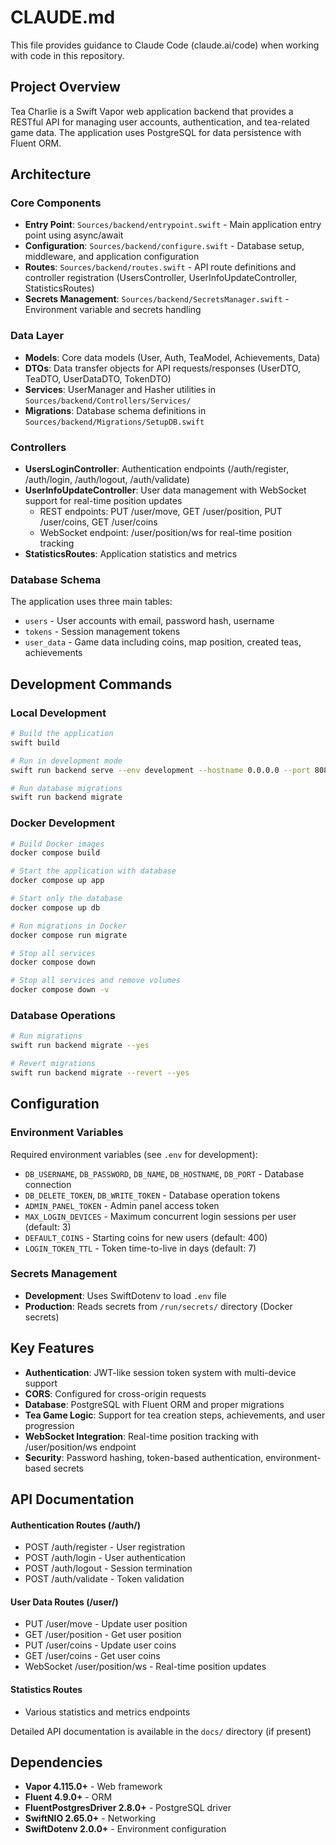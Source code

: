 # CLAUDE.md

This file provides guidance to Claude Code (claude.ai/code) when working with code in this repository.

## Project Overview

Tea Charlie is a Swift Vapor web application backend that provides a RESTful API for managing user accounts, authentication, and tea-related game data. The application uses PostgreSQL for data persistence with Fluent ORM.

## Architecture

### Core Components

- **Entry Point**: `Sources/backend/entrypoint.swift` - Main application entry point using async/await
- **Configuration**: `Sources/backend/configure.swift` - Database setup, middleware, and application configuration
- **Routes**: `Sources/backend/routes.swift` - API route definitions and controller registration (UsersController, UserInfoUpdateController, StatisticsRoutes)
- **Secrets Management**: `Sources/backend/SecretsManager.swift` - Environment variable and secrets handling

### Data Layer

- **Models**: Core data models (User, Auth, TeaModel, Achievements, Data)
- **DTOs**: Data transfer objects for API requests/responses (UserDTO, TeaDTO, UserDataDTO, TokenDTO)
- **Services**: UserManager and Hasher utilities in `Sources/backend/Controllers/Services/`
- **Migrations**: Database schema definitions in `Sources/backend/Migrations/SetupDB.swift`

### Controllers

- **UsersLoginController**: Authentication endpoints (/auth/register, /auth/login, /auth/logout, /auth/validate)
- **UserInfoUpdateController**: User data management with WebSocket support for real-time position updates
  - REST endpoints: PUT /user/move, GET /user/position, PUT /user/coins, GET /user/coins
  - WebSocket endpoint: /user/position/ws for real-time position tracking
- **StatisticsRoutes**: Application statistics and metrics

### Database Schema

The application uses three main tables:
- `users` - User accounts with email, password hash, username
- `tokens` - Session management tokens
- `user_data` - Game data including coins, map position, created teas, achievements

## Development Commands

### Local Development

```bash
# Build the application
swift build

# Run in development mode
swift run backend serve --env development --hostname 0.0.0.0 --port 8080

# Run database migrations
swift run backend migrate
```

### Docker Development

```bash
# Build Docker images
docker compose build

# Start the application with database
docker compose up app

# Start only the database
docker compose up db

# Run migrations in Docker
docker compose run migrate

# Stop all services
docker compose down

# Stop all services and remove volumes
docker compose down -v
```

### Database Operations

```bash
# Run migrations
swift run backend migrate --yes

# Revert migrations
swift run backend migrate --revert --yes
```

## Configuration

### Environment Variables

Required environment variables (see `.env` for development):
- `DB_USERNAME`, `DB_PASSWORD`, `DB_NAME`, `DB_HOSTNAME`, `DB_PORT` - Database connection
- `DB_DELETE_TOKEN`, `DB_WRITE_TOKEN` - Database operation tokens
- `ADMIN_PANEL_TOKEN` - Admin panel access token
- `MAX_LOGIN_DEVICES` - Maximum concurrent login sessions per user (default: 3)
- `DEFAULT_COINS` - Starting coins for new users (default: 400)
- `LOGIN_TOKEN_TTL` - Token time-to-live in days (default: 7)

### Secrets Management

- **Development**: Uses SwiftDotenv to load `.env` file
- **Production**: Reads secrets from `/run/secrets/` directory (Docker secrets)

## Key Features

- **Authentication**: JWT-like session token system with multi-device support
- **CORS**: Configured for cross-origin requests
- **Database**: PostgreSQL with Fluent ORM and proper migrations
- **Tea Game Logic**: Support for tea creation steps, achievements, and user progression
- **WebSocket Integration**: Real-time position tracking with /user/position/ws endpoint
- **Security**: Password hashing, token-based authentication, environment-based secrets

## API Documentation

#### Authentication Routes (/auth/)
- POST /auth/register - User registration
- POST /auth/login - User authentication
- POST /auth/logout - Session termination
- POST /auth/validate - Token validation

#### User Data Routes (/user/)
- PUT /user/move - Update user position
- GET /user/position - Get user position
- PUT /user/coins - Update user coins
- GET /user/coins - Get user coins
- WebSocket /user/position/ws - Real-time position updates

#### Statistics Routes
- Various statistics and metrics endpoints

Detailed API documentation is available in the `docs/` directory (if present)

## Dependencies

- **Vapor 4.115.0+** - Web framework
- **Fluent 4.9.0+** - ORM
- **FluentPostgresDriver 2.8.0+** - PostgreSQL driver
- **SwiftNIO 2.65.0+** - Networking
- **SwiftDotenv 2.0.0+** - Environment configuration